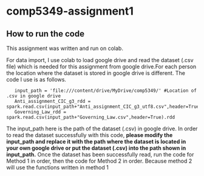 # comp5349-assignment1
## How to run the code
This assignment was written and run on colab.

For data import, I use colab to load google drive and read the dataset (.csv file) which is needed for this assignment from google drive.For each person the location where the dataset is stored in google drive is different. The code I use is as follows.

```
   input_path = 'file:///content/drive/MyDrive/comp5349/' #Location of .csv in google drive
   Anti_assignment_CIC_g3_rdd = spark.read.csv(input_path+"Anti_assignment_CIC_g3_utf8.csv",header=True).rdd
   Governing_Law_rdd = spark.read.csv(input_path+"Governing_Law.csv",header=True).rdd
```      

The input_path here is the path of the dataset (.csv) in google drive. In order to read the dataset successfully with this code, **please modify the input_path and replace it with the path where the dataset is located in your own google drive or put the dataset (.csv) into the path shown in input_path.**
Once the dataset has been successfully read, run the code for Method 1 in order, then the code for Method 2 in order. Because method 2 will use the functions written in method 1
